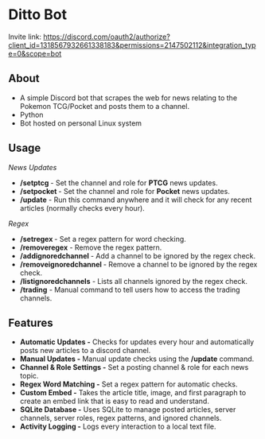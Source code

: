 # Ditto Bot

Invite link: https://discord.com/oauth2/authorize?client_id=1318567932661338183&permissions=2147502112&integration_type=0&scope=bot

## About

- A simple Discord bot that scrapes the web for news relating to the Pokemon TCG/Pocket and posts them to a channel.
- Python
- Bot hosted on personal Linux system

## Usage

*News Updates*

- **/setptcg <channel> <role>** - Set the channel and role for **PTCG** news updates.
- **/setpocket <channel> <role>** - Set the channel and role for **Pocket** news updates.
- **/update** - Run this command anywhere and it will check for any recent articles (normally checks every hour).

*Regex*

- **/setregex <pattern>** - Set a regex pattern for word checking.
- **/removeregex** - Remove the regex pattern.
- **/addignoredchannel <channel>** - Add a channel to be ignored by the regex check.
- **/removeignoredchannel <channel>** - Remove a channel to be ignored by the regex check.
- **/listignoredchannels** - Lists all channels ignored by the regex check.
- **/trading** - Manual command to tell users how to access the trading channels.

## Features

- **Automatic Updates -** Checks for updates every hour and automatically posts new articles to a discord channel.
- **Manual Updates -** Manual update checks using the **/update** command.
- **Channel & Role Settings -** Set a posting channel & role for each news topic.
- **Regex Word Matching -** Set a regex pattern for automatic checks.
- **Custom Embed -** Takes the article title, image, and first paragraph to create an embed link that is easy to read and understand.
- **SQLite Database -** Uses SQLite to manage posted articles, server channels, server roles, regex patterns, and ignored channels.
- **Activity Logging -** Logs every interaction to a local text file.